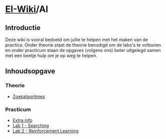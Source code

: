 # [EI-Wiki](..)/AI

## Introductie

Deze wiki is vooral bedoeld om jullie te helpen met het maken van de practica. Onder theorie staat de theorie benodigd om de labo's te voltooien en onder practicum staan de opgaves (volgens ons) beter uitgelegd samen met een beetje hulp om je op weg te helpen.

## Inhoudsopgave
### Theorie

* [Zoekalgoritmes]()

### Practicum

* [Extra info](Extra)
* [Lab 1 - Searching](Lab1)
* [Lab 2 - Reinforcement Learning](Lab2)